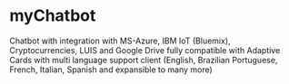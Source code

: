 # myChatbot
Chatbot with integration with MS-Azure, IBM IoT (Bluemix), Cryptocurrencies, LUIS and Google Drive fully compatible with Adaptive Cards with multi language support client (English, Brazilian Portuguese, French, Italian, Spanish and expansible to many more)
